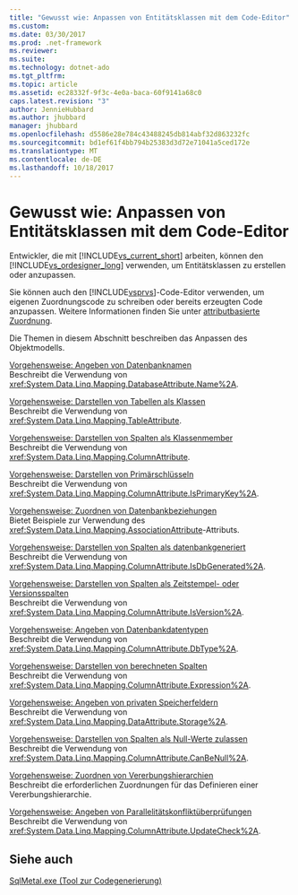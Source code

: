 ```yaml
---
title: "Gewusst wie: Anpassen von Entitätsklassen mit dem Code-Editor"
ms.custom: 
ms.date: 03/30/2017
ms.prod: .net-framework
ms.reviewer: 
ms.suite: 
ms.technology: dotnet-ado
ms.tgt_pltfrm: 
ms.topic: article
ms.assetid: ec28332f-9f3c-4e0a-baca-60f9141a68c0
caps.latest.revision: "3"
author: JennieHubbard
ms.author: jhubbard
manager: jhubbard
ms.openlocfilehash: d5586e28e784c43488245db814abf32d863232fc
ms.sourcegitcommit: bd1ef61f4bb794b25383d3d72e71041a5ced172e
ms.translationtype: MT
ms.contentlocale: de-DE
ms.lasthandoff: 10/18/2017
---
```

# <a name="how-to-customize-entity-classes-by-using-the-code-editor"></a>Gewusst wie: Anpassen von Entitätsklassen mit dem Code-Editor
Entwickler, die mit [!INCLUDE[vs_current_short](../../../../../../includes/vs-current-short-md.md)] arbeiten, können den [!INCLUDE[vs_ordesigner_long](../../../../../../includes/vs-ordesigner-long-md.md)] verwenden, um Entitätsklassen zu erstellen oder anzupassen.  
  
 Sie können auch den [!INCLUDE[vsprvs](../../../../../../includes/vsprvs-md.md)]-Code-Editor verwenden, um eigenen Zuordnungscode zu schreiben oder bereits erzeugten Code anzupassen. Weitere Informationen finden Sie unter [attributbasierte Zuordnung](../../../../../../docs/framework/data/adonet/sql/linq/attribute-based-mapping.md).  
  
 Die Themen in diesem Abschnitt beschreiben das Anpassen des Objektmodells.  
  
 [Vorgehensweise: Angeben von Datenbanknamen](../../../../../../docs/framework/data/adonet/sql/linq/how-to-specify-database-names.md)  
 Beschreibt die Verwendung von <xref:System.Data.Linq.Mapping.DatabaseAttribute.Name%2A>.  
  
 [Vorgehensweise: Darstellen von Tabellen als Klassen](../../../../../../docs/framework/data/adonet/sql/linq/how-to-represent-tables-as-classes.md)  
 Beschreibt die Verwendung von <xref:System.Data.Linq.Mapping.TableAttribute>.  
  
 [Vorgehensweise: Darstellen von Spalten als Klassenmember](../../../../../../docs/framework/data/adonet/sql/linq/how-to-represent-columns-as-class-members.md)  
 Beschreibt die Verwendung von <xref:System.Data.Linq.Mapping.ColumnAttribute>.  
  
 [Vorgehensweise: Darstellen von Primärschlüsseln](../../../../../../docs/framework/data/adonet/sql/linq/how-to-represent-primary-keys.md)  
 Beschreibt die Verwendung von <xref:System.Data.Linq.Mapping.ColumnAttribute.IsPrimaryKey%2A>.  
  
 [Vorgehensweise: Zuordnen von Datenbankbeziehungen](../../../../../../docs/framework/data/adonet/sql/linq/how-to-map-database-relationships.md)  
 Bietet Beispiele zur Verwendung des <xref:System.Data.Linq.Mapping.AssociationAttribute>-Attributs.  
  
 [Vorgehensweise: Darstellen von Spalten als datenbankgeneriert](../../../../../../docs/framework/data/adonet/sql/linq/how-to-represent-columns-as-database-generated.md)  
 Beschreibt die Verwendung von <xref:System.Data.Linq.Mapping.ColumnAttribute.IsDbGenerated%2A>.  
  
 [Vorgehensweise: Darstellen von Spalten als Zeitstempel- oder Versionsspalten](../../../../../../docs/framework/data/adonet/sql/linq/how-to-represent-columns-as-timestamp-or-version-columns.md)  
 Beschreibt die Verwendung von <xref:System.Data.Linq.Mapping.ColumnAttribute.IsVersion%2A>.  
  
 [Vorgehensweise: Angeben von Datenbankdatentypen](../../../../../../docs/framework/data/adonet/sql/linq/how-to-specify-database-data-types.md)  
 Beschreibt die Verwendung von <xref:System.Data.Linq.Mapping.ColumnAttribute.DbType%2A>.  
  
 [Vorgehensweise: Darstellen von berechneten Spalten](../../../../../../docs/framework/data/adonet/sql/linq/how-to-represent-computed-columns.md)  
 Beschreibt die Verwendung von <xref:System.Data.Linq.Mapping.ColumnAttribute.Expression%2A>.  
  
 [Vorgehensweise: Angeben von privaten Speicherfeldern](../../../../../../docs/framework/data/adonet/sql/linq/how-to-specify-private-storage-fields.md)  
 Beschreibt die Verwendung von <xref:System.Data.Linq.Mapping.DataAttribute.Storage%2A>.  
  
 [Vorgehensweise: Darstellen von Spalten als Null-Werte zulassen](../../../../../../docs/framework/data/adonet/sql/linq/how-to-represent-columns-as-allowing-null-values.md)  
 Beschreibt die Verwendung von <xref:System.Data.Linq.Mapping.ColumnAttribute.CanBeNull%2A>.  
  
 [Vorgehensweise: Zuordnen von Vererbungshierarchien](../../../../../../docs/framework/data/adonet/sql/linq/how-to-map-inheritance-hierarchies.md)  
 Beschreibt die erforderlichen Zuordnungen für das Definieren einer Vererbungshierarchie.  
  
 [Vorgehensweise: Angeben von Parallelitätskonfliktüberprüfungen](../../../../../../docs/framework/data/adonet/sql/linq/how-to-specify-concurrency-conflict-checking.md)  
 Beschreibt die Verwendung von <xref:System.Data.Linq.Mapping.ColumnAttribute.UpdateCheck%2A>.  
  
## <a name="see-also"></a>Siehe auch  
 [SqlMetal.exe (Tool zur Codegenerierung)](../../../../../../docs/framework/tools/sqlmetal-exe-code-generation-tool.md)
